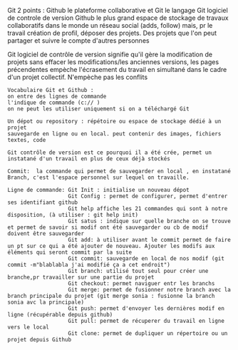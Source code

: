 Git 2 points : Github le plateforme collaborative et Git le langage
Git logiciel de controle de version
Github le plus grand espace de stockage de travaux collaboratifs dans le monde
       un réseau social (adds, follow) mais, pr le travail 
       création de profil, déposer des projets.
       Des projets que l'on peut partager et suivre le compte d'autres personnes

Git logiciel de contrôle de version 
       signifie qu'il gère la modification de projets sans effacer les modifications/les anciennes versions, les pages précendentes
       empèche l'écrasement du travail en simultané dans le cadre d'un projet collectif. N'empèche pas les conflits

    Vocabulaire Git et Github : 
    on entre des lignes de commande   
    l'indique de commande (c:// )
    on ne peut les utiliser uniquement si on a téléchargé Git

    Un dépot ou repository : répétoire ou espace de stockage dédié à un projet
    sauvegarde en ligne ou en local. peut contenir des images, fichiers textes, code

    Git contrôle de version est ce pourquoi il a été crée, permet un instatané d'un travail en plus de ceux déjà stockés

    Commit:  la commande qui permet de sauvegarder en local , en instatané
    Branch, c'est l'espace personnel sur lequel on travaille.

    Ligne de commande: Git Init : initialise un nouveau dépot
                       Git Config : permet de configurer, permet d'entrer ses identifiant github
                       Git help affiche les 21 commandes qui sont à notre disposition, (à utiliser : git help init)
                       Git satus : indique sur quelle branche on se trouve et permet de savoir si modif ont été sauvegarder ou cb de modif doivent être sauvegarder
                       Git add: à utiliser avant le commit permet de faire un pt sur ce qui a été ajouter de nouveau. Ajouter les modifs aux éléments qui seront commit par la suite
                       Git commit: sauvegarde en local de nos modif (git commit -m"blablabla j'ai modifié ça a cet endroit")
                       Git branch: utilisé tout seul pour créer une branche,pr travailler sur une partie du projet
                       Git checkout: permet naviguer entr les branchs
                       Git merge: permet de fusionner notre branch avec la branch principale du projet (git merge sonia : fusionne la branch sonia avc la principale)
                       Git push: permet d'envoyer les dernières modif en ligne (récupérable depuis github)
                       Git pull: permet de récuperer du travail en ligne vers le local
                       Git clone: permet de dupliquer un répertoire ou un projet depuis Github









